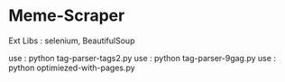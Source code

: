 # Meme-Scraper

Ext Libs : selenium, BeautifulSoup

use :  	python tag-parser-tags2.py
use :  	python tag-parser-9gag.py
use :  	python optimiezed-with-pages.py

